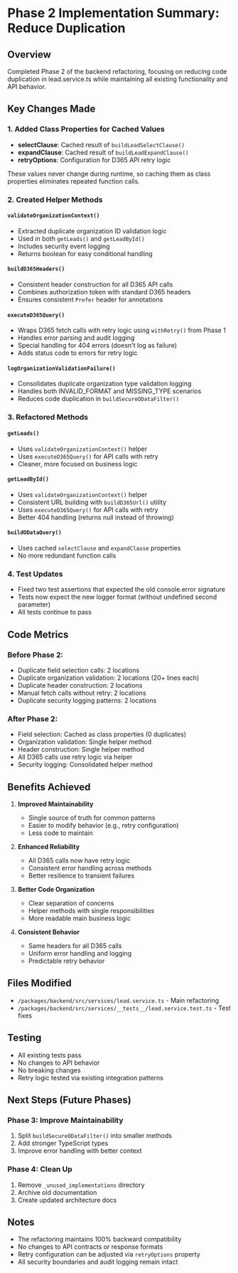 # Phase 2 Implementation Summary: Reduce Duplication

## Overview
Completed Phase 2 of the backend refactoring, focusing on reducing code duplication in lead.service.ts while maintaining all existing functionality and API behavior.

## Key Changes Made

### 1. Added Class Properties for Cached Values
- **selectClause**: Cached result of `buildLeadSelectClause()` 
- **expandClause**: Cached result of `buildLeadExpandClause()`
- **retryOptions**: Configuration for D365 API retry logic

These values never change during runtime, so caching them as class properties eliminates repeated function calls.

### 2. Created Helper Methods

#### `validateOrganizationContext()`
- Extracted duplicate organization ID validation logic
- Used in both `getLeads()` and `getLeadById()`
- Includes security event logging
- Returns boolean for easy conditional handling

#### `buildD365Headers()`
- Consistent header construction for all D365 API calls
- Combines authorization token with standard D365 headers
- Ensures consistent `Prefer` header for annotations

#### `executeD365Query()`
- Wraps D365 fetch calls with retry logic using `withRetry()` from Phase 1
- Handles error parsing and audit logging
- Special handling for 404 errors (doesn't log as failure)
- Adds status code to errors for retry logic

#### `logOrganizationValidationFailure()`
- Consolidates duplicate organization type validation logging
- Handles both INVALID_FORMAT and MISSING_TYPE scenarios
- Reduces code duplication in `buildSecureODataFilter()`

### 3. Refactored Methods

#### `getLeads()`
- Uses `validateOrganizationContext()` helper
- Uses `executeD365Query()` for API calls with retry
- Cleaner, more focused on business logic

#### `getLeadById()`
- Uses `validateOrganizationContext()` helper
- Consistent URL building with `buildD365Url()` utility
- Uses `executeD365Query()` for API calls with retry
- Better 404 handling (returns null instead of throwing)

#### `buildODataQuery()`
- Uses cached `selectClause` and `expandClause` properties
- No more redundant function calls

### 4. Test Updates
- Fixed two test assertions that expected the old console.error signature
- Tests now expect the new logger format (without undefined second parameter)
- All tests continue to pass

## Code Metrics

### Before Phase 2:
- Duplicate field selection calls: 2 locations
- Duplicate organization validation: 2 locations (20+ lines each)
- Duplicate header construction: 2 locations
- Manual fetch calls without retry: 2 locations
- Duplicate security logging patterns: 2 locations

### After Phase 2:
- Field selection: Cached as class properties (0 duplicates)
- Organization validation: Single helper method
- Header construction: Single helper method
- All D365 calls use retry logic via helper
- Security logging: Consolidated helper method

## Benefits Achieved

1. **Improved Maintainability**
   - Single source of truth for common patterns
   - Easier to modify behavior (e.g., retry configuration)
   - Less code to maintain

2. **Enhanced Reliability**
   - All D365 calls now have retry logic
   - Consistent error handling across methods
   - Better resilience to transient failures

3. **Better Code Organization**
   - Clear separation of concerns
   - Helper methods with single responsibilities
   - More readable main business logic

4. **Consistent Behavior**
   - Same headers for all D365 calls
   - Uniform error handling and logging
   - Predictable retry behavior

## Files Modified
- `/packages/backend/src/services/lead.service.ts` - Main refactoring
- `/packages/backend/src/services/__tests__/lead.service.test.ts` - Test fixes

## Testing
- All existing tests pass
- No changes to API behavior
- No breaking changes
- Retry logic tested via existing integration patterns

## Next Steps (Future Phases)

### Phase 3: Improve Maintainability
1. Split `buildSecureODataFilter()` into smaller methods
2. Add stronger TypeScript types
3. Improve error handling with better context

### Phase 4: Clean Up
1. Remove `_unused_implementations` directory
2. Archive old documentation
3. Create updated architecture docs

## Notes
- The refactoring maintains 100% backward compatibility
- No changes to API contracts or response formats
- Retry configuration can be adjusted via `retryOptions` property
- All security boundaries and audit logging remain intact